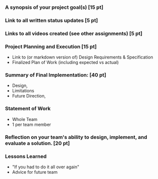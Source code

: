 ### A synopsis of your project goal(s) [15 pt]

### Link to all written status updates [5 pt]
### Links to all videos created (see other assignments) [5 pt]

### Project Planning and Execution [15 pt]
- Link to (or markdown version of) Design Requirements & Specification
- Finalized Plan of Work (including expected vs actual)
  
### Summary of Final Implementation: [40 pt]
- Design,
- Limitations
- Future Direction,

### Statement of Work
- Whole Team
- 1 per  team member

### Reflection on your team's ability to design, implement, and evaluate a solution. [20 pt]

### Lessons Learned
- "If you had to do it all over again"
- Advice for future team

